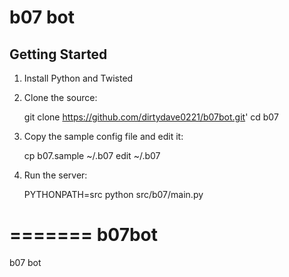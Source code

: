 # b07 bot

## Getting Started

1. Install Python and Twisted
2. Clone the source:

   git clone https://github.com/dirtydave0221/b07bot.git'
   cd b07

3. Copy the sample config file and edit it:

   cp b07.sample ~/.b07
   edit ~/.b07

4. Run the server:

   PYTHONPATH=src python src/b07/main.py



=======
b07bot
======

b07 bot
